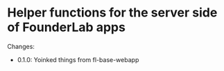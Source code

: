 # Helper functions for the server side of FounderLab apps

Changes: 

- 0.1.0: Yoinked things from fl-base-webapp
